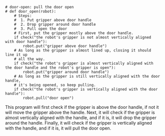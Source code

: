 ```
# door-open: pull the door open
# def door_open(robot):
    # Steps:
    #  1. Put gripper above door handle
    #  2. Drop gripper around door handle
    #  3. Pull open the door
    # First, put the gripper mostly above the door handle.
    if check("the robot's gripper is not almost vertically aligned with door handle"):
        robot.put("gripper above door handle")
    # As long as the gripper is almost lined up, closing it should line it up
    # all the way.
    if check("the robot's gripper is almost vertically aligned with the door handle and the robot's gripper is open"):
        robot.put("gripper around door handle")
    # As long as the gripper is still vertically aligned with the door handle,
    # it's being opened, so keep pulling.
    if check("the robot's gripper is vertically aligned with the door handle"):
        robot.pull("door open")
``` 

This program will first check if the gripper is above the door handle, if not it will move the gripper above the handle. Next, it will check if the gripper is almost vertically aligned with the handle, and if it is, it will drop the gripper around the handle. Finally, it will check if the gripper is vertically aligned with the handle, and if it is, it will pull the door open.